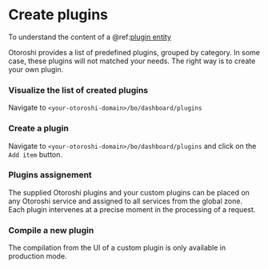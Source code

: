 # Create plugins

To understand the content of a @ref:[plugin entity](../entities/plugins.md)

Otoroshi provides a list of predefined plugins, grouped by category. 
In some case, these plugins will not matched your needs.
The right way is to create your own plugin.

### Visualize the list of created plugins

Navigate to `<your-otoroshi-domain>/bo/dashboard/plugins`

### Create a plugin

Navigate to `<your-otoroshi-domain>/bo/dashboard/plugins` and click on the `Add item` button.

### Plugins assignement 

The supplied Otoroshi plugins and your custom plugins can be placed on any Otoroshi service and assigned to all services from the global zone.
Each plugin intervenes at a precise moment in the processing of a request.

### Compile a new plugin

The compilation from the UI of a custom plugin is only available in production mode. 

